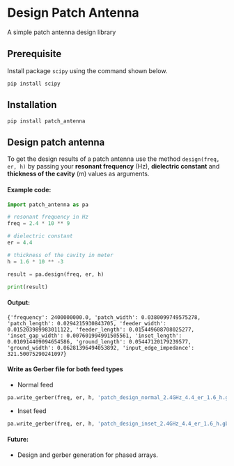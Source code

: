 # Design Patch Antenna

A simple patch antenna design library


## Prerequisite

Install package `scipy` using the command shown below.

```
pip install scipy
```


## Installation

```
pip install patch_antenna
```

## Design patch antenna

To get the design results of a patch antenna use the method `design(freq, er, h)` by passing your 
**resonant frequency** (Hz), **dielectric constant** and **thickness of the cavity** (m) values as arguments.

#### Example code:


```python
import patch_antenna as pa

# resonant frequency in Hz
freq = 2.4 * 10 ** 9

# dielectric constant
er = 4.4

# thickness of the cavity in meter
h = 1.6 * 10 ** -3

result = pa.design(freq, er, h)

print(result)

```

#### Output:

```
{'frequency': 2400000000.0, 'patch_width': 0.0380099749575278, 'patch_length': 0.0294215930843705, 'feeder_width': 0.015203989983011122, 'feeder_length': 0.015449608708025277, 'inset_gap_width': 0.007601994991505561, 'inset_length': 0.010914409094654586, 'ground_length': 0.05447120179239577, 'ground_width': 0.06281396494053892, 'input_edge_impedance': 321.50075290241097}
```


#### Write as Gerber file for both feed types

- Normal feed

```python
pa.write_gerber(freq, er, h, 'patch_design_normal_2.4GHz_4.4_er_1.6_h.gbr', 'normal')
```

- Inset feed

```python
pa.write_gerber(freq, er, h, 'patch_design_inset_2.4GHz_4.4_er_1.6_h.gbr', 'inset')
```

#### Future:

- Design and gerber generation for phased arrays.
